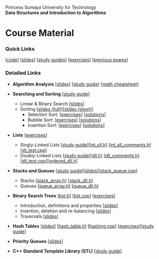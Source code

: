 Princess Sumaya University for Technology<br>
**Data Structures and Introduction to Algorithms**


# Course Material

### Quick Links
[[code](code/)] [[slides](https://drive.google.com/drive/folders/1pKm5KkEsBfC2UWBvvBaGgbt0QvtU3NaP)] [[study guides](study%20guides/)] [[exercises](exercises/)] [[previous exams](https://drive.google.com/drive/folders/13e8MXoUnqkpg67tQXuThBoEF4IC6nV85)]


### Detailed Links

* **Algorithm Analysis** [[slides](https://drive.google.com/file/d/17l0dOvNT5tSNCrhB0xFHg-RQ6hcttQU-)] [[study guide](study%20guides/analysis.md)] [[math cheatsheet](https://drive.google.com/file/d/197IIsUG1I_Ys1rFXhi1l6QRuLahQwDoh)]

* **Searching and Sorting** [[study guide](study%20guides/sorting.md)]
    * Linear & Binary Search [[slides](https://drive.google.com/file/d/1WdVifS5IhyhjgKRHumf9fUw5mwC1TDJU)]
    * Sorting [[slides (full)](https://drive.google.com/file/d/12xXSnvu9KP7n1QAiNO4nKslAr0Myv6A9/)][[slides (short)](https://drive.google.com/file/d/1e_VIPMUpYJxKL6tvSRhS9tet9tsTeDUQ/view?usp=sharing)]
       * Selection Sort: [[exercises](https://docs.google.com/document/d/1PFK_hDCkCq92s5yjkQOvukkTaA7aT17UYLYRUld4yjA)]
                         [[solutions](https://docs.google.com/document/d/1iVeF7Xrv6psQvEpvfhsJnshfqeOiHm0b6o7q8unvszw)]
       * Bubble Sort:    [[exercises](https://docs.google.com/document/d/1KrBXubdPcXwfFM3R88OirCDm2pHZb0ff3Qyj6GUfdBQ)]
                         [[solutions](https://docs.google.com/document/d/1woKyVhQ65CvYBTjLVt5hzTZfMSNOLB7Pfz1e6Hg9L3Q)]
       * Insertion Sort: [[exercises](https://docs.google.com/document/d/19JQzSO_Lo37xYBLKE1lRYr2Jll_l1Pr_Nx34-lS-lsc)]
                         [[solutions](https://docs.google.com/document/d/1ZhTBS8dUuZe404gel1JzQ3Q-hZDEECo_IU1pS9DJanQ)]

* **Lists** [[exercises](exercises/list_exercises.md)]
    * Singly-Linked Lists [[study guide](study%20guides/sll.md)][[int_sll.h](code/int_sll.h)] [[int_sll_comments.h](code/int_sll_comments.h)] [[sll_test.cpp](code/sll_test.cpp)]
    * Doubly-Linked Lists [[study guide](study%20guides/dll.md)][[dll.h](code/dll.h)] [[dll_comments.h](code/dll_comments.h)] [[dll_test.cpp](code/dll_test.cpp)][[ordered_dll.h](code/ordered_dll.h)]


* **Stacks and Queues** [[study guide](study%20guides/stacks_queues.md)][[slides](https://drive.google.com/file/d/19-77mLPaoml67yXhG03oivqTIC5y8oEX)][[stack_queue.cpp](code/stack_queue.cpp)] 
    * Stacks [[stack_array.h](code/stack_array.h)] [[stack_dll.h](code/stack_dll.h)]
    * Queues [[queue_array.h](code/queue_array.h)] [[queue_dll.h](code/queue_dll.h)]


* **Binary Search Trees** [[bst.h](code/bst.h)] [[bst.cpp](code/bst.cpp)] [[exercises](exercises/bst_exercises.md)]
    * Introduction, definitions and properties [[slides](https://drive.google.com/file/d/1TcKI5HOjJOk5t0Z07txprVguHT6KtAp3/view?usp=sharing)]
    * Insertion, deletion and re-balancing [[slides](https://drive.google.com/file/d/1YPTDM4HdVG9to-uCvjfE8V1ObwCwuc5H/view?usp=sharing)]
    * Traversals [[slides](https://drive.google.com/file/d/1fruIlAlGngGH0VZ9pGfoXCkrql9Obsrz/view?usp=sharing)]

* **Hash Tables** [[slides](https://drive.google.com/file/d/1Eka4poNVMNgdTKyUk06OUP2ufTFqCc3P)] [[hash_table.h](code/hash_table.h)] [[hashing.cpp](code/hashing.cpp)] [[exercises](exercises/hashing_exercises.md)][[study guide](study%20guides/hashing.md)]

* **Priority Queues** [[slides](https://drive.google.com/file/d/14AT2cFd0zpp7okcOEYhFHJ4eXQV8bsvQ)]

* **C++ Standard Template Library (STL)** [[study guide](study%20guides/stl.md)]

